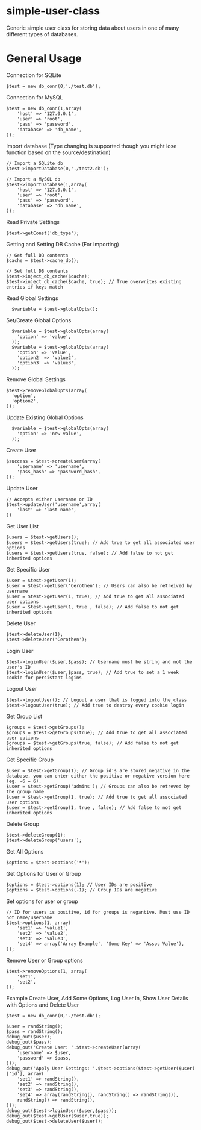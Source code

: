 # simple-user-class
Generic simple user class for storing data about users in one of many different types of databases.

# General Usage
  Connection for SQLite
```
$test = new db_conn(0,'./test.db');
```
  Connection for MySQL
```
$test = new db_conn(1,array(
	'host' => '127.0.0.1',
	'user' => 'root',
	'pass' => 'password',
	'database' => 'db_name',
));
```
  Import database (Type changing is supported though you might lose function based on the source/destination)
```
// Import a SQLite db
$test->importDatabase(0,'./test2.db');

// Import a MySQL db
$test->importDatabase(1,array(
	'host' => '127.0.0.1',
	'user' => 'root',
	'pass' => 'password',
	'database' => 'db_name',
));
```
  Read Private Settings
```
$test->getConst('db_type');
```
  Getting and Setting DB Cache (For Importing)
```
// Get full DB contents
$cache = $test->cache_db();

// Set full DB contents
$test->inject_db_cache($cache);
$test->inject_db_cache($cache, true); // True overwrites existing entries if keys match
```
  Read Global Settings
```
  $variable = $test->globalOpts();
```
  Set/Create Global Options
```
  $variable = $test->globalOpts(array(
    'option' => 'value',
  ));
  $variable = $test->globalOpts(array(
    'option' => 'value',
    'option2' => 'value2',
    'option3' => 'value3',
  ));
```
  Remove Global Settings
```
$test->removeGlobalOpts(array(
  'option',
  'option2',
));
```
  Update Existing Global Options
```
  $variable = $test->globalOpts(array(
    'option' => 'new value',
  ));
```
  Create User
```
$success = $test->createUser(array(
	'username' => 'username',
	'pass_hash' => 'password_hash',
));
```
  Update User
```
// Accepts either username or ID
$test->updateUser('username',array(
	'last' => 'last name',
))
```
  Get User List
```
$users = $test->getUsers();
$users = $test->getUsers(true); // Add true to get all associated user options
$users = $test->getUsers(true, false); // Add false to not get inherited options
```
  Get Specific User
```
$user = $test->getUser(1);
$user = $test->getUser('Cerothen'); // Users can also be retreived by username
$user = $test->getUser(1, true); // Add true to get all associated user options
$user = $test->getUser(1, true , false); // Add false to not get inherited options
```
  Delete User
```
$test->deleteUser(1);
$test->deleteUser('Cerothen');
```
  Login User
```
$test->loginUser($user,$pass); // Username must be string and not the user's ID
$test->loginUser($user,$pass, true); // Add true to set a 1 week cookie for persistant logins
```
  Logout User
```
$test->logoutUser(); // Logout a user that is logged into the class
$test->logoutUser(true); // Add true to destroy every cookie login
```
  Get Group List
```
$groups = $test->getGroups();
$groups = $test->getGroups(true); // Add true to get all associated user options
$groups = $test->getGroups(true, false); // Add false to not get inherited options
```
  Get Specific Group
```
$user = $test->getGroup(1); // Group id's are stored negative in the database, you can enter either the positive or negative version here (eg. -6 = 6).
$user = $test->getGroup('admins'); // Groups can also be retreved by the group name
$user = $test->getGroup(1, true); // Add true to get all associated user options
$user = $test->getGroup(1, true , false); // Add false to not get inherited options
```
  Delete Group
```
$test->deleteGroup(1); 
$test->deleteGroup('users');
```
  Get All Options
```
$options = $test->options('*');
```
  Get Options for User or Group
```
$options = $test->options(1); // User IDs are positive
$options = $test->options(-1); // Group IDs are negative
```
  Set options for user or group
```
// ID for users is positive, id for groups is negantive. Must use ID not name/username
$test->options(1, array(
	'set1' => 'value1',
	'set2' => 'value2',
	'set3' => 'value3',
	'set4' => array('Array Example', 'Some Key' => 'Assoc Value'),
));
```
  Remove User or Group options
```
$test->removeOptions(1, array(
	'set1',
	'set2',
));
```
  Example Create User, Add Some Options, Log User In, Show User Details with Options and Delete User
```
$test = new db_conn(0,'./test.db');

$user = randString();
$pass = randString();
debug_out($user);
debug_out($pass);
debug_out('Create User: '.$test->createUser(array(
	'username' => $user,
	'password' => $pass,
)));
debug_out('Apply User Settings: '.$test->options($test->getUser($user)['id'], array(
	'set1' => randString(),
	'set2' => randString(),
	'set3' => randString(),
	'set4' => array(randString(), randString() => randString()),
	randString() => randString(),
)));
debug_out($test->loginUser($user,$pass));
debug_out($test->getUser($user,true));
debug_out($test->deleteUser($user));
```
